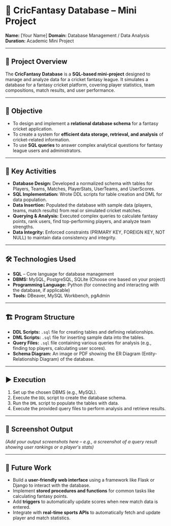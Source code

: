 # 🏏 CricFantasy Database – Mini Project

**Name:** [Your Name]
**Domain:** Database Management / Data Analysis
**Duration:** Academic Mini Project

---

## 📌 Project Overview
The **CricFantasy Database** is a **SQL-based mini-project** designed to manage and analyze data for a cricket fantasy league. It simulates a database for a fantasy cricket platform, covering player statistics, team compositions, match results, and user performance.

---

## 🎯 Objective
- To design and implement a **relational database schema** for a fantasy cricket application.
- To create a system for **efficient data storage, retrieval, and analysis** of cricket-related information.
- To use **SQL queries** to answer complex analytical questions for fantasy league users and administrators.

---

## 🔑 Key Activities
- **Database Design:** Developed a normalized schema with tables for Players, Teams, Matches, PlayerStats, UserTeams, and UserScores.
- **SQL Implementation:** Wrote DDL scripts for table creation and DML for data population.
- **Data Insertion:** Populated the database with sample data (players, teams, match results) from real or simulated cricket matches.
- **Querying & Analysis:** Executed complex queries to calculate fantasy points, rank users, find top-performing players, and analyze team strengths.
- **Data Integrity:** Enforced constraints (PRIMARY KEY, FOREIGN KEY, NOT NULL) to maintain data consistency and integrity.

---

## 🛠️ Technologies Used
- **SQL** – Core language for database management
- **DBMS:** MySQL, PostgreSQL, SQLite (Choose one based on your project)
- **Programming Language:** Python (for connecting and interacting with the database, if applicable)
- **Tools:** DBeaver, MySQL Workbench, pgAdmin

---

## 🏗️ Program Structure
- **DDL Scripts:** `.sql` file for creating tables and defining relationships.
- **DML Scripts:** `.sql` file for inserting sample data into the tables.
- **Query Files:** `.sql` file containing various queries for analysis (e.g., finding top players, calculating user scores).
- **Schema Diagram:** An image or PDF showing the ER Diagram (Entity-Relationship Diagram) of the database.

---

## ▶️ Execution
1. Set up the chosen DBMS (e.g., MySQL).
2. Execute the `DDL` script to create the database schema.
3. Run the `DML` script to populate the tables with data.
4. Execute the provided query files to perform analysis and retrieve results.

---

## 📸 Screenshot Output
*(Add your output screenshots here – e.g., a screenshot of a query result showing user rankings or a player's stats)*

---

## 🔮 Future Work
- Build a **user-friendly web interface** using a framework like Flask or Django to interact with the database.
- Implement **stored procedures and functions** for common tasks like calculating fantasy points.
- Add **triggers** to automatically update scores when new match data is entered.
- Integrate with **real-time sports APIs** to automatically fetch and update player and match statistics.
